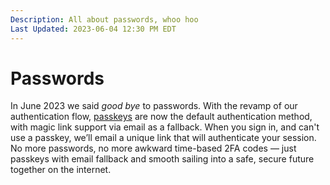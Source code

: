 ```yaml
---
Description: All about passwords, whoo hoo  
Last Updated: 2023-06-04 12:30 PM EDT
---
```


# Passwords

In June 2023 we said _good bye_ to passwords. With the revamp of our authentication flow, [passkeys](/info/passkeys) are now the default authentication method, with magic link support via email as a fallback. When you sign in, and can't use a passkey, we’ll email a unique link that will authenticate your session. No more passwords, no more awkward time-based 2FA codes — just passkeys with email fallback and smooth sailing into a safe, secure future together on the internet.
